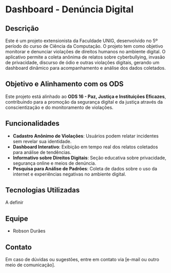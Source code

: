 # Dashboard - Denúncia Digital

## Descrição
Este é um projeto extensionista da Faculdade UNIG, desenvolvido no 5º período do curso de Ciência da Computação.
O projeto tem como objetivo monitorar e denunciar violações de direitos humanos no ambiente digital. O aplicativo permite a coleta anônima de relatos sobre cyberbullying, invasão de privacidade, discurso de ódio e outras violações digitais, gerando um dashboard dinâmico para acompanhamento e análise dos dados coletados.

## Objetivo e Alinhamento com os ODS
Este projeto está alinhado ao **ODS 16 - Paz, Justiça e Instituições Eficazes**, contribuindo para a promoção da segurança digital e da justiça através da conscientização e do monitoramento de violações.

## Funcionalidades
- **Cadastro Anônimo de Violações**: Usuários podem relatar incidentes sem revelar sua identidade.
- **Dashboard Interativo**: Exibição em tempo real dos relatos coletados para análise de tendências.
- **Informativo sobre Direitos Digitais**: Seção educativa sobre privacidade, segurança online e meios de denúncia.
- **Pesquisa para Análise de Padrões**: Coleta de dados sobre o uso da internet e experiências negativas no ambiente digital.

## Tecnologias Utilizadas
A definir

## Equipe
- Robson Durães


## Contato
Em caso de dúvidas ou sugestões, entre em contato via [e-mail ou outro meio de comunicação].

